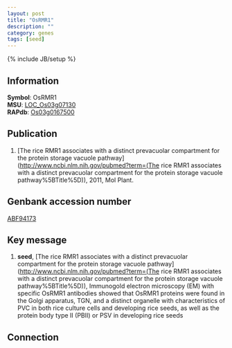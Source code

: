 ```yaml
---
layout: post
title: "OsRMR1"
description: ""
category: genes
tags: [seed]
---
```

{% include JB/setup %}

## Information
__Symbol__: OsRMR1  
__MSU__: [LOC_Os03g07130](http://rice.plantbiology.msu.edu/cgi-bin/ORF_infopage.cgi?orf=LOC_Os03g07130)  
__RAPdb__: [Os03g0167500](http://rapdb.dna.affrc.go.jp/viewer/gbrowse_details/irgsp1?name=Os03g0167500)  

## Publication
1. [The rice RMR1 associates with a distinct prevacuolar compartment for the protein storage vacuole pathway](http://www.ncbi.nlm.nih.gov/pubmed?term=(The rice RMR1 associates with a distinct prevacuolar compartment for the protein storage vacuole pathway%5BTitle%5D)), 2011, Mol Plant.

## Genbank accession number
[ABF94173](http://www.ncbi.nlm.nih.gov/nuccore/ABF94173)

## Key message
1. __seed__, [The rice RMR1 associates with a distinct prevacuolar compartment for the protein storage vacuole pathway](http://www.ncbi.nlm.nih.gov/pubmed?term=(The rice RMR1 associates with a distinct prevacuolar compartment for the protein storage vacuole pathway%5BTitle%5D)),  Immunogold electron microscopy (EM) with specific OsRMR1 antibodies showed that OsRMR1 proteins were found in the Golgi apparatus, TGN, and a distinct organelle with characteristics of PVC in both rice culture cells and developing rice seeds, as well as the protein body type II (PBII) or PSV in developing rice seeds

## Connection


